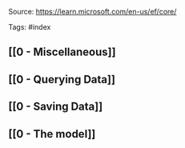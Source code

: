 Source: https://learn.microsoft.com/en-us/ef/core/

Tags: #index

## [[0 - Miscellaneous]]

## [[0 - Querying Data]]

## [[0 - Saving Data]]

## [[0 - The model]]
